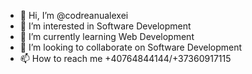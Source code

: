 - 👋 Hi, I’m @codreanualexei
- 👀 I’m interested in Software Development
- 🌱 I’m currently learning Web Development
- 💞️ I’m looking to collaborate on Software Development
- 📫 How to reach me +40764844144/+37360917115

<!---
codreanualexei/codreanualexei is a ✨ special ✨ repository because its `README.md` (this file) appears on your GitHub profile.
You can click the Preview link to take a look at your changes.
--->
